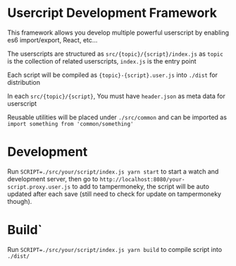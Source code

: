# Usercript Development Framework

This framework allows you develop multiple powerful userscript by enabling es6 import/export, React, etc...

The userscripts are structured as `src/{topic}/{script}/index.js` as `topic` is the collection of related userscripts, `index.js` is the entry point

Each script will be compiled as `{topic}-{script}.user.js` into `./dist` for distribution

In each `src/{topic}/{script}`, You must have `header.json` as meta data for userscript

Reusable utilities will be placed under `./src/common` and can be imported as `import something from 'common/something'`

# Development

Run `SCRIPT=./src/your/script/index.js yarn start` to start a watch and development server, then go to `http://localhost:8080/your-script.proxy.user.js` to add to tampermoneky, the script will be auto updated after each save (still need to check for update on tampermoneky though).

# Build`

Run `SCRIPT=./src/your/script/index.js yarn build` to compile script into `./dist/`
